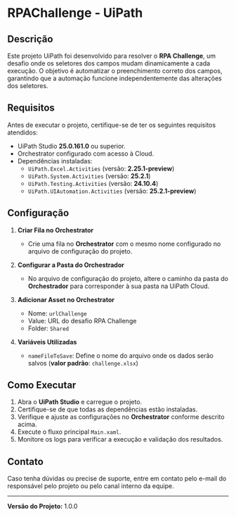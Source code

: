 # RPAChallenge - UiPath

## Descrição
Este projeto UiPath foi desenvolvido para resolver o **RPA Challenge**, um desafio onde os seletores dos campos mudam dinamicamente a cada execução. O objetivo é automatizar o preenchimento correto dos campos, garantindo que a automação funcione independentemente das alterações dos seletores.

## Requisitos
Antes de executar o projeto, certifique-se de ter os seguintes requisitos atendidos:
- UiPath Studio **25.0.161.0** ou superior.
- Orchestrator configurado com acesso à Cloud.
- Dependências instaladas:
  - `UiPath.Excel.Activities` (versão: **2.25.1-preview**)
  - `UiPath.System.Activities` (versão: **25.2.1**)
  - `UiPath.Testing.Activities` (versão: **24.10.4**)
  - `UiPath.UIAutomation.Activities` (versão: **25.2.1-preview**)

## Configuração
1. **Criar Fila no Orchestrator**
   - Crie uma fila no **Orchestrator** com o mesmo nome configurado no arquivo de configuração do projeto.

2. **Configurar a Pasta do Orchestrador**
   - No arquivo de configuração do projeto, altere o caminho da pasta do **Orchestrador** para corresponder à sua pasta na UiPath Cloud.

3. **Adicionar Asset no Orchestrator**
   - Nome: `urlChallenge`
   - Value: URL do desafio RPA Challenge
   - Folder: `Shared`

4. **Variáveis Utilizadas**
   - `nameFileToSave`: Define o nome do arquivo onde os dados serão salvos (**valor padrão**: `challenge.xlsx`)

## Como Executar
1. Abra o **UiPath Studio** e carregue o projeto.
2. Certifique-se de que todas as dependências estão instaladas.
3. Verifique e ajuste as configurações no **Orchestrator** conforme descrito acima.
4. Execute o fluxo principal `Main.xaml`.
5. Monitore os logs para verificar a execução e validação dos resultados.

## Contato
Caso tenha dúvidas ou precise de suporte, entre em contato pelo e-mail do responsável pelo projeto ou pelo canal interno da equipe.

---
**Versão do Projeto:** 1.0.0  
